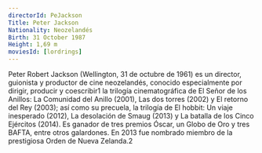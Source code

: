 ```yaml
---
directorId: PeJackson
Title: Peter Jackson
Nationality: Neozelandés
Birth: 31 October 1987
Height: 1,69 m
moviesId: [lordrings]
---
```


Peter Robert Jackson (Wellington, 31 de octubre de 1961) es un director, guionista y productor de cine neozelandés, conocido especialmente por dirigir, producir y coescribir1​ la trilogía cinematográfica de El Señor de los Anillos: La Comunidad del Anillo (2001), Las dos torres (2002) y El retorno del Rey (2003); así como su precuela, la trilogía de El hobbit: Un viaje inesperado (2012), La desolación de Smaug (2013) y La batalla de los Cinco Ejércitos (2014). Es ganador de tres premios Óscar, un Globo de Oro y tres BAFTA, entre otros galardones. En 2013 fue nombrado miembro de la prestigiosa Orden de Nueva Zelanda.2​ 